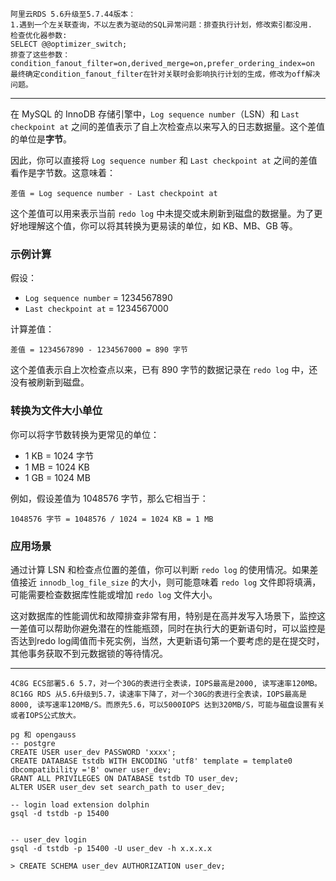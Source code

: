 ```
阿里云RDS 5.6升级至5.7.44版本：
1.遇到一个左关联查询，不以左表为驱动的SQL异常问题：排查执行计划，修改索引都没用.
检查优化器参数:
SELECT @@optimizer_switch;
排查了这些参数：condition_fanout_filter=on,derived_merge=on,prefer_ordering_index=on
最终确定condition_fanout_filter在针对关联时会影响执行计划的生成，修改为off解决问题。
```


--- 

在 MySQL 的 InnoDB 存储引擎中，`Log sequence number`（LSN）和 `Last checkpoint at` 之间的差值表示了自上次检查点以来写入的日志数据量。这个差值的单位是**字节**。

因此，你可以直接将 `Log sequence number` 和 `Last checkpoint at` 之间的差值看作是字节数。这意味着：

```text
差值 = Log sequence number - Last checkpoint at
```

这个差值可以用来表示当前 `redo log` 中未提交或未刷新到磁盘的数据量。为了更好地理解这个值，你可以将其转换为更易读的单位，如 KB、MB、GB 等。

### 示例计算

假设：
- `Log sequence number` = 1234567890
- `Last checkpoint at` = 1234567000

计算差值：

```text
差值 = 1234567890 - 1234567000 = 890 字节
```

这个差值表示自上次检查点以来，已有 890 字节的数据记录在 `redo log` 中，还没有被刷新到磁盘。

### 转换为文件大小单位

你可以将字节数转换为更常见的单位：

- 1 KB = 1024 字节
- 1 MB = 1024 KB
- 1 GB = 1024 MB

例如，假设差值为 1048576 字节，那么它相当于：

```text
1048576 字节 = 1048576 / 1024 = 1024 KB = 1 MB
```

### 应用场景

通过计算 LSN 和检查点位置的差值，你可以判断 `redo log` 的使用情况。如果差值接近 `innodb_log_file_size` 的大小，则可能意味着 `redo log` 文件即将填满，可能需要检查数据库性能或增加 `redo log` 文件大小。

这对数据库的性能调优和故障排查非常有用，特别是在高并发写入场景下，监控这一差值可以帮助你避免潜在的性能瓶颈，同时在执行大的更新语句时，可以监控是否达到redo log阈值而卡死实例，当然，大更新语句第一个要考虑的是在提交时，其他事务获取不到元数据锁的等待情况。

---

```
4C8G ECS部署5.6 5.7，对一个30G的表进行全表读，IOPS最高是2000, 读写速率120MB。
8C16G RDS 从5.6升级到5.7，读速率下降了，对一个30G的表进行全表读，IOPS最高是8000, 读写速率120MB/S。而原先5.6，可以5000IOPS 达到320MB/S，可能与磁盘设置有关或者IOPS公式放大。
```


```
pg 和 opengauss
-- postgre
CREATE USER user_dev PASSWORD 'xxxx';
CREATE DATABASE tstdb WITH ENCODING 'utf8' template = template0 dbcompatibility ='B' owner user_dev;
GRANT ALL PRIVILEGES ON DATABASE tstdb TO user_dev;
ALTER USER user_dev set search_path to user_dev;

-- login load extension dolphin 
gsql -d tstdb -p 15400


-- user_dev login
gsql -d tstdb -p 15400 -U user_dev -h x.x.x.x

> CREATE SCHEMA user_dev AUTHORIZATION user_dev;

```
